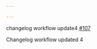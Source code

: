 ```yaml
---

---
```

    
changelog workflow update4 [#107](https://github.com/JantaeLeckie/monorepo-release-changesets/pull/107)
    
Changelog workflow updated 4
